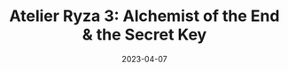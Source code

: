 ---
title: 'Atelier Ryza 3: Alchemist of the End & the Secret Key'
tags:
  - platform_switch
  - genre_rpg
physical: true
digital: false
guide: false
pending: false
date: 2023-04-07
---